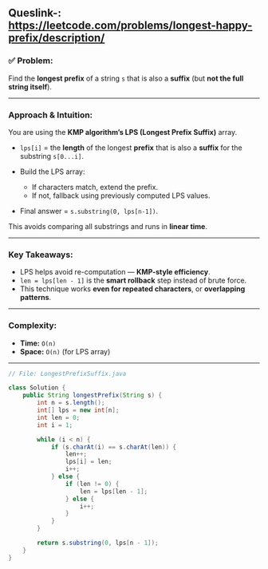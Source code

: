 ## Queslink-: https://leetcode.com/problems/longest-happy-prefix/description/


### ✅ **Problem:**

Find the **longest prefix** of a string `s` that is also a **suffix** (but **not the full string itself**).

---

###  **Approach & Intuition:**

You are using the **KMP algorithm’s LPS (Longest Prefix Suffix)** array.

* `lps[i]` = the **length** of the longest **prefix** that is also a **suffix** for the substring `s[0...i]`.
* Build the LPS array:

  * If characters match, extend the prefix.
  * If not, fallback using previously computed LPS values.
* Final answer = `s.substring(0, lps[n-1])`.

This avoids comparing all substrings and runs in **linear time**.

---

###  **Key Takeaways:**

* LPS helps avoid re-computation — **KMP-style efficiency**.
* `len = lps[len - 1]` is the **smart rollback** step instead of brute force.
* This technique works **even for repeated characters**, or **overlapping patterns**.


---

###  **Complexity:**

* **Time:** `O(n)`
* **Space:** `O(n)` (for LPS array)

---

```java
// File: LongestPrefixSuffix.java

class Solution {
    public String longestPrefix(String s) {
        int n = s.length();
        int[] lps = new int[n];
        int len = 0;
        int i = 1;

        while (i < n) {
            if (s.charAt(i) == s.charAt(len)) {
                len++;
                lps[i] = len;
                i++;
            } else {
                if (len != 0) {
                    len = lps[len - 1];
                } else {
                    i++;
                }
            }
        }

        return s.substring(0, lps[n - 1]);
    }
}

